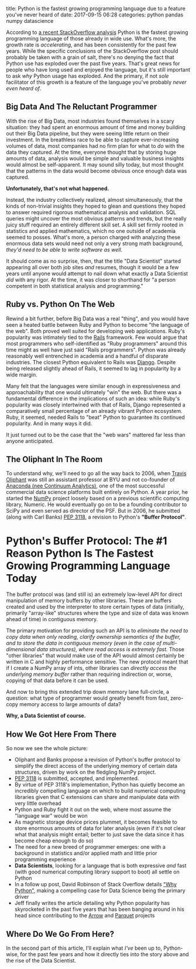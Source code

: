 title: Python is the fastest growing programming language due to a feature you've never heard of
date: 2017-09-15 06:28
categories: python pandas numpy datascience

According to [a recent StackOverflow analysis](https://stackoverflow.blog/2017/09/06/incredible-growth-python/)
Python is the fastest growing programming language of those already in wide use. What's more, the growth rate is
*accelerating*, and has been consistently for the past few years. While the specific conclusions of the StackOverflow
post should probably be taken with a grain of salt, there's no denying the fact that Python use has exploded over the
past five years. That's great news for people who have long used and enjoyed the language, but it's still important to
ask *why* Python usage has exploded. And the primary, if not *sole* facilitator of this growth is a feature of the
language you've probably *never even heard of*.

## Big Data And The Reluctant Programmer

With the rise of Big Data, most industries found themselves in a scary situation: they had spent an enormous amount of
time and money building out their Big Data pipeline, but they were seeing little return on their investment. In the
breathless race to be able to capture ever-increasing volumes of data, most companies had no firm plan for what to *do*
with the data they captured. At the time, everyone thought that by storing huge amounts of data, analysis would be
simple and valuable business insights would almost be self-apparent. It may sound silly today, but most thought that
the patterns in the data would become obvious once enough data was captured.

**Unfortunately, that's not what happened.**

Instead, the industry collectively realized, almost simultaneously, that the kinds of non-trivial insights they hoped to glean and
questions they hoped to answer required rigorous mathematical analysis and validation. SQL queries might uncover the most obvious
patterns and trends, but the really juicy stuff required an entirely different skill set. A skill set firmly
rooted in statistics and applied mathematics, which no one outside of academia seemed to posses. What's more, a person
charged with analyzing these enormous data sets would need not only a very strong math background, *they'd need to be able to write software as well*.

It should come as no surprise, then, that the title "Data Scientist" started appearing all over both job sites *and*
resumes, though it would be a few years until anyone would attempt to nail down what exactly a Data Scientist *did* with
any rigor. At the time, it was closer to shorthand for "a person competent in both statistical analysis and
programming."

## Ruby vs. Python On The Web

Rewind a bit further, before Big Data was a real "thing", and you would have seen a heated battle between Ruby and Python to 
become "the language of the web". Both proved well suited for developing web applications. Ruby's popularity was
intimately tied to the [Rails]() framework. Few would argue that most programmers who self-identified as "Ruby
programmers" around this time might as well have just said "Rails programmers". Python was already reasonably well
entrenched in academia and a handful of disparate industries. The closest Python equivalent to Rails was [Django]().
Despite being released slightly ahead of Rails, it seemed to lag in popularity by a wide margin.

Many felt that the languages were similar enough in expressiveness and approachability that one would ultimately "win"
the web. But there was a fundamental difference in the implications of such an idea: while Ruby's popularity was 
closely intertwined with that of Rails, Django represented a comparatively small percentage of an already vibrant Python ecosystem.
Ruby, it seemed, needed Rails to "beat" Python to guarantee its continued popularity. And in many ways it did.

It just turned out to be the case that the "web wars" mattered far less than anyone anticipated.

## The Oliphant In The Room

To understand why, we'll need to go all the way back to 2006, when [Travis Oliphant](https://en.wikipedia.org/wiki/Travis_Oliphant) was still an assistant professor
at BYU and not co-founder of [Anaconda (nee Continuum Analytics)](https://www.anaconda.com/), one of the most successful commercial data science platforms built entirely on Python.
A year prior, he started the [NumPy](http://www.numpy.org/) project loosely based on a previous scientific computing library, Numeric. He would eventually go on to be a founding contributor to SciPy and even served as director of the
PSF. But in 2006, he submitted (along with Carl Banks) [PEP 3118](https://www.python.org/dev/peps/pep-3118/), a revision to Python's **"Buffer Protocol"**.

# Python's Buffer Protocol: The #1 Reason Python Is The Fastest Growing Programming Language Today
 
The buffer protocol was (and still is) an extremely low-level API for direct manipulation of memory buffers by other libraries. These are buffers created and used by
the interpreter to store certain types of data (initially, primarily "array-like" structures where the type and size of data was
known ahead of time) in contiguous memory. 
 
The primary motivation for providing such an API is to *eliminate the need to copy data when only reading, clarify ownership semantics of the buffer, and to store the data in contiguous memory (even in the case of multi-dimensional data structures), where read access is extremely fast.* 
Those "other libraries" that would make use of the API would almost certainly be written in C and highly performance sensitive. 
The new protocol meant that if I create a NumPy array of ints, other libraries can *directly access the underlying memory buffer* rather than requiring indirection or, worse, copying of that data before it can be used.

And now to bring this extended trip down memory lane full-circle, a question: what type of programmer would greatly benefit from fast, zero-copy memory access to large amounts of data?

**Why, a Data Scientist of course.**

## How We Got Here From There

So now we see the whole picture: 

* Oliphant and Banks propose a revision of Python's buffer protocol to simplify the direct access of the underlying memory of certain data structures, driven by work on the fledgling NumPy project. 
* [PEP 3118](https://www.python.org/dev/peps/pep-3118/) is submitted, accepted, and implemented.
* By virtue of PEP 3118's implementation, Python has quietly become an incredibly compelling language on which to build numerical computing libraries given that C extensions can share and manipulate data with very little overhead
* Python and Ruby fight it out on the web, where most assume the "language war" would be won
* As magnetic storage device prices plummet, it becomes feasible to store enormous amounts of data for later analysis (even if it's not clear what that analysis might entail; better to just save the data since it has become cheap enough to do so)
* The need for a new breed of programmer emerges: one with a background in statistics and/or applied math and little prior programming experience
* **Data Scientists**, looking for a language that is both expressive *and* fast (with good numerical computing library support to boot) all settle on Python
* In a follow up post, David Robinson of Stack Overflow details ["Why Python"](https://stackoverflow.blog/2017/09/14/python-growing-quickly/), making a compelling case for Data Science being the primary driver
* Jeff finally writes the article detailing why Python popularity has skyrocketed in the past five years that has been banging around in his head since contributing to the [Arrow](https://arrow.apache.org) and [Parquet](https://parquet.apache.org) projects

## Where Do We Go From Here?

In the second part of this article, I'll explain what *I've* been up to, Python-wise, for the past few years and how it
directly ties into the story above and the rise of the Data Scientist.
